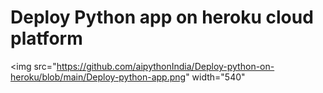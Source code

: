 # Deploy Python app on heroku cloud platform
<img src="https://github.com/aipythonIndia/Deploy-python-on-heroku/blob/main/Deploy-python-app.png" width="540"
